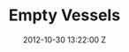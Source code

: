 ---
title: Empty Vessels
date: 2012-10-30 13:22:00 Z

position: 0
client: The Maccabees
video: https://vimeo.com/52518035
image: "/uploads/the-maccabees-empty-vessels.jpg"

director: Alex Brown
producer: Gail Davey
production-company: Davey Inc
awards:
- UKMVA 2010 best cinematography nomination
layout: page
---
